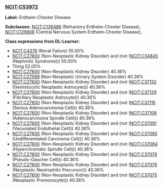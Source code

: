 
### [NCIT:C53972](http://purl.obolibrary.org/obo/NCIT_C53972)
**Label:** Erdheim-Chester Disease

**Subclasses:** [NCIT:C136489](http://purl.obolibrary.org/obo/NCIT_C136489) (Refractory Erdheim-Chester Disease), [NCIT:C129808](http://purl.obolibrary.org/obo/NCIT_C129808) (Central Nervous System Erdheim-Chester Disease), 

**Class expressions from DL-Learner:**

- [NCIT:C4376](http://purl.obolibrary.org/obo/NCIT_C4376) (Renal Failure) 55.00%
- [NCIT:C27600](http://purl.obolibrary.org/obo/NCIT_C27600) (Non-Neoplastic Kidney Disorder) and (not ([NCIT:C34845](http://purl.obolibrary.org/obo/NCIT_C34845) (Nephrotic Syndrome))) 55.00%
- Thing 52.05%
- [NCIT:C27600](http://purl.obolibrary.org/obo/NCIT_C27600) (Non-Neoplastic Kidney Disorder) 40.36%
- [NCIT:C27599](http://purl.obolibrary.org/obo/NCIT_C27599) (Non-Neoplastic Urinary System Disorder) 40.36%
- [NCIT:C27600](http://purl.obolibrary.org/obo/NCIT_C27600) (Non-Neoplastic Kidney Disorder) and (not ([NCIT:C37132](http://purl.obolibrary.org/obo/NCIT_C37132) (Gemistocytic Neoplastic Astrocyte))) 40.36%
- [NCIT:C27600](http://purl.obolibrary.org/obo/NCIT_C27600) (Non-Neoplastic Kidney Disorder) and (not ([NCIT:C37129](http://purl.obolibrary.org/obo/NCIT_C37129) (Fibrillary Neoplastic Astrocyte))) 40.36%
- [NCIT:C27600](http://purl.obolibrary.org/obo/NCIT_C27600) (Non-Neoplastic Kidney Disorder) and (not ([NCIT:C37115](http://purl.obolibrary.org/obo/NCIT_C37115) (Serous Adenocarcinoma Cell))) 40.36%
- [NCIT:C27600](http://purl.obolibrary.org/obo/NCIT_C27600) (Non-Neoplastic Kidney Disorder) and (not ([NCIT:C37108](http://purl.obolibrary.org/obo/NCIT_C37108) (Adenocarcinoma Spindle Cell))) 40.36%
- [NCIT:C27600](http://purl.obolibrary.org/obo/NCIT_C27600) (Non-Neoplastic Kidney Disorder) and (not ([NCIT:C37091](http://purl.obolibrary.org/obo/NCIT_C37091) (Vacuolated Endothelial Cell))) 40.36%
- [NCIT:C27600](http://purl.obolibrary.org/obo/NCIT_C27600) (Non-Neoplastic Kidney Disorder) and (not ([NCIT:C37085](http://purl.obolibrary.org/obo/NCIT_C37085) (Undifferentiated Carcinoma Cell))) 40.36%
- [NCIT:C27600](http://purl.obolibrary.org/obo/NCIT_C27600) (Non-Neoplastic Kidney Disorder) and (not ([NCIT:C37084](http://purl.obolibrary.org/obo/NCIT_C37084) (Hyperchromatic Spindle Cell))) 40.36%
- [NCIT:C27600](http://purl.obolibrary.org/obo/NCIT_C27600) (Non-Neoplastic Kidney Disorder) and (not ([NCIT:C37078](http://purl.obolibrary.org/obo/NCIT_C37078) (Pseudo-Gaucher Cell))) 40.36%
- [NCIT:C27600](http://purl.obolibrary.org/obo/NCIT_C27600) (Non-Neoplastic Kidney Disorder) and (not ([NCIT:C37076](http://purl.obolibrary.org/obo/NCIT_C37076) (Neoplastic Neutrophilic Precursor))) 40.36%
- [NCIT:C27600](http://purl.obolibrary.org/obo/NCIT_C27600) (Non-Neoplastic Kidney Disorder) and (not ([NCIT:C37075](http://purl.obolibrary.org/obo/NCIT_C37075) (Neoplastic Promonocyte))) 40.36%


